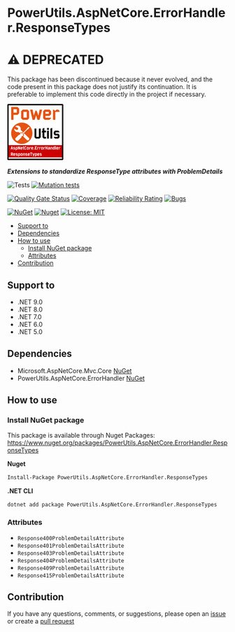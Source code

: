 # PowerUtils.AspNetCore.ErrorHandler.ResponseTypes


# :warning: DEPRECATED

This package has been discontinued because it never evolved, and the code present in this package does not justify its continuation. It is preferable to implement this code directly in the project if necessary.


![Logo](https://raw.githubusercontent.com/TechNobre/PowerUtils.AspNetCore.ErrorHandler.ResponseTypes/main/assets/logo/logo_128x128.png)

***Extensions to standardize ResponseType attributes with ProblemDetails***

![Tests](https://github.com/TechNobre/PowerUtils.AspNetCore.ErrorHandler.ResponseTypes/actions/workflows/tests.yml/badge.svg)
[![Mutation tests](https://img.shields.io/endpoint?style=flat&url=https%3A%2F%2Fbadge-api.stryker-mutator.io%2Fgithub.com%2FTechNobre%2FPowerUtils.AspNetCore.ErrorHandler.ResponseTypes%2Fmain)](https://dashboard.stryker-mutator.io/reports/github.com/TechNobre/PowerUtils.AspNetCore.ErrorHandler.ResponseTypes/main)

[![Quality Gate Status](https://sonarcloud.io/api/project_badges/measure?project=TechNobre_PowerUtils.AspNetCore.ErrorHandler.ResponseTypes&metric=alert_status)](https://sonarcloud.io/summary/new_code?id=TechNobre_PowerUtils.AspNetCore.ErrorHandler.ResponseTypes)
[![Coverage](https://sonarcloud.io/api/project_badges/measure?project=TechNobre_PowerUtils.AspNetCore.ErrorHandler.ResponseTypes&metric=coverage)](https://sonarcloud.io/summary/new_code?id=TechNobre_PowerUtils.AspNetCore.ErrorHandler.ResponseTypes)
[![Reliability Rating](https://sonarcloud.io/api/project_badges/measure?project=TechNobre_PowerUtils.AspNetCore.ErrorHandler.ResponseTypes&metric=reliability_rating)](https://sonarcloud.io/summary/new_code?id=TechNobre_PowerUtils.AspNetCore.ErrorHandler.ResponseTypes)
[![Bugs](https://sonarcloud.io/api/project_badges/measure?project=TechNobre_PowerUtils.AspNetCore.ErrorHandler.ResponseTypes&metric=bugs)](https://sonarcloud.io/summary/new_code?id=TechNobre_PowerUtils.AspNetCore.ErrorHandler.ResponseTypes)

[![NuGet](https://img.shields.io/nuget/v/PowerUtils.AspNetCore.ErrorHandler.ResponseTypes.svg)](https://www.nuget.org/packages/PowerUtils.AspNetCore.ErrorHandler.ResponseTypes)
[![Nuget](https://img.shields.io/nuget/dt/PowerUtils.AspNetCore.ErrorHandler.ResponseTypes.svg)](https://www.nuget.org/packages/PowerUtils.AspNetCore.ErrorHandler.ResponseTypes)
[![License: MIT](https://img.shields.io/github/license/TechNobre/PowerUtils.AspNetCore.ErrorHandler.ResponseTypes.svg)](https://github.com/TechNobre/PowerUtils.AspNetCore.ErrorHandler.ResponseTypes/blob/main/LICENSE)


- [Support to](#support-to)
- [Dependencies](#dependencies)
- [How to use](#how-to-use)
  - [Install NuGet package](#install-nuget-package)
  - [Attributes](#attributes)
- [Contribution](#contribution)



## Support to<a name="support-to"></a>
- .NET 9.0
- .NET 8.0
- .NET 7.0
- .NET 6.0
- .NET 5.0



## Dependencies<a name="dependencies"></a>

- Microsoft.AspNetCore.Mvc.Core [NuGet](https://www.nuget.org/packages/Microsoft.AspNetCore.Mvc.Core/)
- PowerUtils.AspNetCore.ErrorHandler [NuGet](https://www.nuget.org/packages/PowerUtils.AspNetCore.ErrorHandler/)



## How to use<a name="how-to-use"></a>

### Install NuGet package<a name="Installation"></a>
This package is available through Nuget Packages: https://www.nuget.org/packages/PowerUtils.AspNetCore.ErrorHandler.ResponseTypes

**Nuget**
```bash
Install-Package PowerUtils.AspNetCore.ErrorHandler.ResponseTypes
```

**.NET CLI**
```
dotnet add package PowerUtils.AspNetCore.ErrorHandler.ResponseTypes
```



### Attributes<a name="Attributes"></a>
- `Response400ProblemDetailsAttribute`
- `Response401ProblemDetailsAttribute`
- `Response403ProblemDetailsAttribute`
- `Response404ProblemDetailsAttribute`
- `Response409ProblemDetailsAttribute`
- `Response415ProblemDetailsAttribute`



## Contribution<a name="contribution"></a>

If you have any questions, comments, or suggestions, please open an [issue](https://github.com/TechNobre/PowerUtils.AspNetCore.ErrorHandler.ResponseTypes/issues/new/choose) or create a [pull request](https://github.com/TechNobre/PowerUtils.AspNetCore.ErrorHandler.ResponseTypes/compare)
